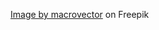 <a href="https://www.freepik.com/free-vector/spaceship-ufo-vector-set-cartoon-style-rocket-spacecraft-futuristic-transportation_10601098.htm#query=space%20ship&position=20&from_view=search&track=ais">Image by macrovector</a> on Freepik